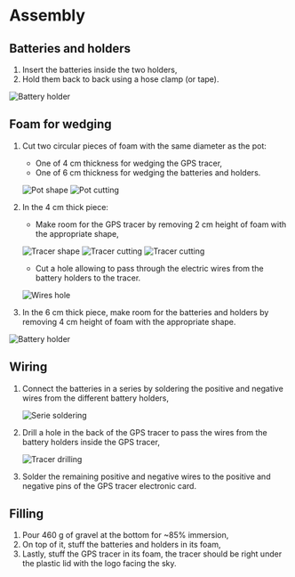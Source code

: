 # Assembly

## Batteries and holders

1. Insert the batteries inside the two holders,
2. Hold them back to back using a hose clamp (or tape).

![Battery holder](material/battery-holders.jpeg)

## Foam for wedging

1. Cut two circular pieces of foam with the same diameter as the pot:
    - One of 4 cm thickness for wedging the GPS tracer,
    - One of 6 cm thickness for wedging the batteries and holders.

    ![Pot shape](material/foam-jar_shape.jpeg)
    ![Pot cutting](material/foam-jar_cut.jpeg)

2. In the 4 cm thick piece:
   - Make room for the GPS tracer by removing 2 cm height of foam with the appropriate shape,
  
    ![Tracer shape](material/foam-tracer_shape.jpeg)
    ![Tracer cutting](material/foam-tracer_space.jpeg)
    ![Tracer cutting](material/foam-tracer_fit.jpeg)

    - Cut a hole allowing to pass through the electric wires from the battery holders to the tracer.
  
    ![Wires hole](material/foam-tracer_hole.jpeg)

3. In the 6 cm thick piece, make room for the batteries and holders by removing 4 cm height of foam with the appropriate shape.

![Battery holder](material/foam-holder_fit.jpeg)

## Wiring

1. Connect the batteries in a series by soldering the positive and negative wires from the different battery holders,

    ![Serie soldering](material/wiring-solder.jpeg)

2. Drill a hole in the back of the GPS tracer to pass the wires from the battery holders inside the GPS tracer,

    ![Tracer drilling](material/wiring-drill.jpeg)

3. Solder the remaining positive and negative wires to the positive and negative pins of the GPS tracer electronic card.

## Filling

1. Pour 460 g of gravel at the bottom for ~85% immersion,
2. On top of it, stuff the batteries and holders in its foam,
3. Lastly, stuff the GPS tracer in its foam, the tracer should be right under the plastic lid with the logo facing the sky.


